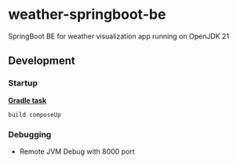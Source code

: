 # weather-springboot-be

SpringBoot BE for weather visualization app running on OpenJDK 21

## Development

### Startup

<b><u>Gradle task</u></b>
```
build composeUp
```

### Debugging

<ul>
    <li>Remote JVM Debug with 8000 port</li>
</ul>